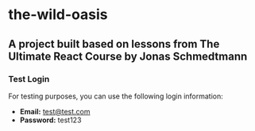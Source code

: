 # the-wild-oasis
## A project built based on lessons from The Ultimate React Course by Jonas Schmedtmann

### Test Login
For testing purposes, you can use the following login information:

- **Email:** test@test.com
- **Password:** test123
